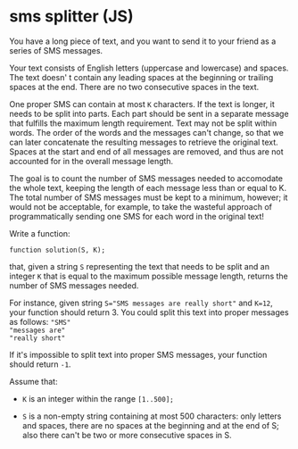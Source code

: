 # sms splitter (JS)

You have a long piece of text, and you want to send it to your friend as a series of SMS messages.

Your text consists of English letters (uppercase and lowercase) and spaces. The text doesn' t contain
any leading spaces at the beginning or trailing spaces at the end. There are no two consecutive spaces 
in the text. 

One proper SMS can contain at most ```K``` characters. If the text is longer, it needs to be split into parts.
Each part should be sent in a separate message that fulfills the maximum length requirement. Text 
may not be split within words. The order of the words and the messages can't change, so that we can 
later concatenate the resulting messages to retrieve the original text. Spaces at the start and end of all 
messages are removed, and thus are not accounted for in the overall message length.

The goal is to count the number of SMS messages needed to accomodate the whole text, keeping 
the length of each message less than or equal to K. The total number of SMS messages must be kept
to a minimum, however; it would not be acceptable, for example, to take the wasteful approach of 
programmatically sending one SMS for each word in the original text!

Write a function:

```function solution(S, K);```

that, given a string ```S``` representing the text that needs to be split and an integer ```K``` that is equal to the 
maximum possible message length, returns the number of SMS messages needed. 

For instance, given string ```S="SMS messages are really short"``` and ```K=12```, your function should 
return 3. You could split this text into proper messages as follows:
```"SMS"```  
```"messages are"```  
```"really short"```

If it's impossible to split text into proper SMS messages, your function should return ```-1```.

Assume that:  
* ```K``` is an integer within the range ```[1..500];```  

* ```S``` is a non-empty string containing at most 500 characters: only letters and spaces, there 
	are no spaces at the beginning and at the end of S; also there can't be two or more
	consecutive spaces in S.